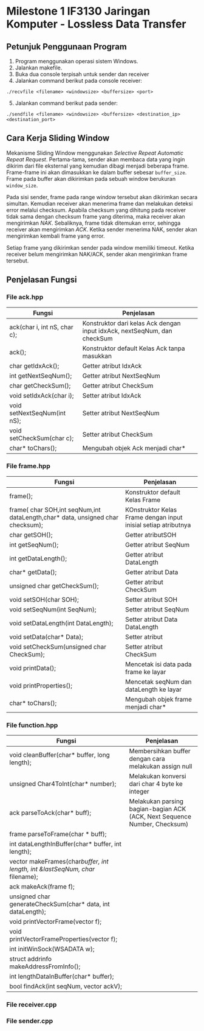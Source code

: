 # Milestone 1 IF3130 Jaringan Komputer - Lossless Data Transfer

## Petunjuk Penggunaan Program
1. Program menggunakan operasi sistem Windows.
2. Jalankan makefile.
3. Buka dua console terpisah untuk sender dan receiver
4. Jalankan command berikut pada console receiver:

```./recvfile <filename> <windowsize> <buffersize> <port>```

5. Jalankan command berikut pada sender:

```./sendfile <filename> <windowsize> <buffersize> <destination_ip> <destination_port>```

## Cara Kerja Sliding Window
Mekanisme Sliding Window menggunakan *Selective Repeat Automatic Repeat Request*.
Pertama-tama, sender akan membaca data yang ingin dikirim dari file eksternal yang kemudian dibagi menjadi beberapa frame. Frame-frame ini akan dimasukkan ke dalam buffer sebesar `buffer_size`. Frame pada buffer akan dikirimkan pada sebuah window berukuran `window_size`.

Pada sisi sender, frame pada range window tersebut akan dikirimkan secara simultan. Kemudian receiver akan menerima frame dan melakukan deteksi error melalui checksum. Apabila checksum yang dihitung pada receiver tidak sama dengan checksum frame yang diterima, maka receiver akan mengirimkan *NAK*. Sebaliknya, frame tidak ditemukan error, sehingga receiver akan mengirimkan *ACK*. Ketika sender menerima NAK, sender akan mengirimkan kembali frame yang error.

Setiap frame yang dikirimkan sender pada window memiliki timeout. Ketika receiver belum mengirimkan NAK/ACK, sender akan mengirimkan frame tersebut.

## Penjelasan Fungsi
### File ack.hpp
| Fungsi | Penjelasan |
| --- | --- |
| ack(char i, int nS, char c); | Konstruktor dari kelas Ack dengan input idxAck, nextSeqNum, dan checkSum|
| ack(); | Konstruktor default Kelas Ack tanpa masukkan |
| char getIdxAck(); | Getter atribut IdxAck |
| int getNextSeqNum(); | Getter atribut NextSeqNum |
| char getCheckSum(); | Getter atribut CheckSum |
| void setIdxAck(char i); | Setter atribut IdxAck |
| void setNextSeqNum(int nS); | Setter atribut NextSeqNum |
| void setCheckSum(char c); | Setter atribut CheckSum |
| char* toChars(); | Mengubah objek Ack menjadi char*|

### File frame.hpp
| Fungsi | Penjelasan |
| --- | --- |
| frame(); | Konstruktor default Kelas Frame |
| frame( char SOH,int seqNum,int dataLength,char* data, unsigned char checksum);  | KOnstruktor Kelas Frame dengan input inisial setiap atributnya |
| char getSOH(); | Getter atributSOH |
| int getSeqNum(); | Getter atribut SeqNum |
| int getDataLength(); | Getter atribut DataLength|
| char* getData(); | Getter atribut Data |
| unsigned char getCheckSum(); | Getter atribut CheckSum|
| void setSOH(char SOH); | Setter atribut SOH |
| void setSeqNum(int SeqNum); | Setter atribut  SeqNum |
| void setDataLength(int DataLength); | Setter atribut Data  DataLength|
| void setData(char* Data); | Setter atribut  |
| void setCheckSum(unsigned char CheckSum); | Setter atribut CheckSum |
| void printData(); | Mencetak isi data pada frame ke layar |
| void printProperties(); | Mencetak seqNum dan dataLength ke layar |
| char* toChars(); | Mengubah objek frame menjadi char* |

### File function.hpp
| Fungsi | Penjelasan |
| --- | --- |
| void cleanBuffer(char* buffer, long length); | Membersihkan buffer dengan cara melakukan assign null |
| unsigned Char4ToInt(char* number); | Melakukan konversi dari char 4 byte ke integer |
| ack parseToAck(char* buff); | Melakukan parsing bagian-bagian ACK (ACK, Next Sequence Number, Checksum) |
| frame parseToFrame(char * buff); | 
| int dataLengthInBuffer(char* buffer, int length); | 
| vector<frame> makeFrames(char*buffer, int length, int &lastSeqNum, char* filename); | 
| ack makeAck(frame f); | 
| unsigned char generateCheckSum(char* data, int dataLength); | 
| void printVectorFrame(vector<frame> f); | 
| void printVectorFrameProperties(vector<frame> f); | 
| int initWinSock(WSADATA w); | 
| struct addrinfo makeAddressFromInfo(); | 
| int lengthDataInBuffer(char* buffer); | 
| bool findAck(int seqNum, vector<ack> ackV); | 

### File receiver.cpp
### File sender.cpp
